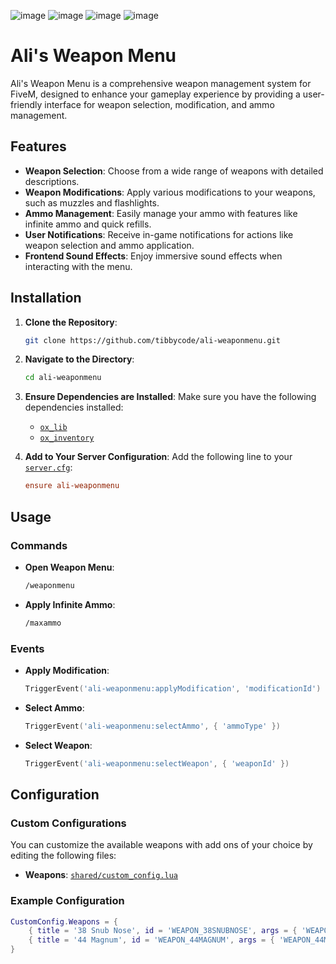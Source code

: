 ![image](https://github.com/user-attachments/assets/979c0cc7-800a-4720-9b90-7659218b04e0)
![image](https://github.com/user-attachments/assets/d155d9b9-79df-4723-9622-064bfba204ff)
![image](https://github.com/user-attachments/assets/8b546126-4ee8-4f2d-8bdd-737d4d2e0627)
![image](https://github.com/user-attachments/assets/b166a8b3-ce2d-4820-8b9c-6eaedefe3be2)

# Ali's Weapon Menu

Ali's Weapon Menu is a comprehensive weapon management system for FiveM, designed to enhance your gameplay experience by providing a user-friendly interface for weapon selection, modification, and ammo management.

## Features

- **Weapon Selection**: Choose from a wide range of weapons with detailed descriptions.
- **Weapon Modifications**: Apply various modifications to your weapons, such as muzzles and flashlights.
- **Ammo Management**: Easily manage your ammo with features like infinite ammo and quick refills.
- **User Notifications**: Receive in-game notifications for actions like weapon selection and ammo application.
- **Frontend Sound Effects**: Enjoy immersive sound effects when interacting with the menu.

## Installation

1. **Clone the Repository**:
   ```sh
   git clone https://github.com/tibbycode/ali-weaponmenu.git
   ```

2. **Navigate to the Directory**:
   ```sh
   cd ali-weaponmenu
   ```

3. **Ensure Dependencies are Installed**:
   Make sure you have the following dependencies installed:
   - [`ox_lib`](command:_github.copilot.openSymbolFromReferences?%5B%22%22%2C%5B%7B%22uri%22%3A%7B%22%24mid%22%3A1%2C%22fsPath%22%3A%22d%3A%5C%5CServers%5C%5Cend-of-days%5C%5CtxData%5C%5CQboxLeanPack_9B6930.base%5C%5Cresources%5C%5C%5Bfaraway%5D%5C%5Cali-weaponmenu%5C%5Cfxmanifest.lua%22%2C%22_sep%22%3A1%2C%22external%22%3A%22file%3A%2F%2F%2Fd%253A%2FServers%2Fend-of-days%2FtxData%2FQboxLeanPack_9B6930.base%2Fresources%2F%255Bfaraway%255D%2Fali-weaponmenu%2Ffxmanifest.lua%22%2C%22path%22%3A%22%2Fd%3A%2FServers%2Fend-of-days%2FtxData%2FQboxLeanPack_9B6930.base%2Fresources%2F%5Bfaraway%5D%2Fali-weaponmenu%2Ffxmanifest.lua%22%2C%22scheme%22%3A%22file%22%7D%2C%22pos%22%3A%7B%22line%22%3A9%2C%22character%22%3A6%7D%7D%5D%5D "Go to definition")
   - [`ox_inventory`](command:_github.copilot.openSymbolFromReferences?%5B%22%22%2C%5B%7B%22uri%22%3A%7B%22%24mid%22%3A1%2C%22fsPath%22%3A%22d%3A%5C%5CServers%5C%5Cend-of-days%5C%5CtxData%5C%5CQboxLeanPack_9B6930.base%5C%5Cresources%5C%5C%5Bfaraway%5D%5C%5Cali-weaponmenu%5C%5Cfxmanifest.lua%22%2C%22_sep%22%3A1%2C%22external%22%3A%22file%3A%2F%2F%2Fd%253A%2FServers%2Fend-of-days%2FtxData%2FQboxLeanPack_9B6930.base%2Fresources%2F%255Bfaraway%255D%2Fali-weaponmenu%2Ffxmanifest.lua%22%2C%22path%22%3A%22%2Fd%3A%2FServers%2Fend-of-days%2FtxData%2FQboxLeanPack_9B6930.base%2Fresources%2F%5Bfaraway%5D%2Fali-weaponmenu%2Ffxmanifest.lua%22%2C%22scheme%22%3A%22file%22%7D%2C%22pos%22%3A%7B%22line%22%3A23%2C%22character%22%3A5%7D%7D%2C%7B%22uri%22%3A%7B%22%24mid%22%3A1%2C%22fsPath%22%3A%22d%3A%5C%5CServers%5C%5Cend-of-days%5C%5CtxData%5C%5CQboxLeanPack_9B6930.base%5C%5Cresources%5C%5C%5Bfaraway%5D%5C%5Cali-weaponmenu%5C%5Cserver%5C%5Cserver.lua%22%2C%22_sep%22%3A1%2C%22external%22%3A%22file%3A%2F%2F%2Fd%253A%2FServers%2Fend-of-days%2FtxData%2FQboxLeanPack_9B6930.base%2Fresources%2F%255Bfaraway%255D%2Fali-weaponmenu%2Fserver%2Fserver.lua%22%2C%22path%22%3A%22%2FD%3A%2FServers%2Fend-of-days%2FtxData%2FQboxLeanPack_9B6930.base%2Fresources%2F%5Bfaraway%5D%2Fali-weaponmenu%2Fserver%2Fserver.lua%22%2C%22scheme%22%3A%22file%22%7D%2C%22pos%22%3A%7B%22line%22%3A102%2C%22character%22%3A44%7D%7D%5D%5D "Go to definition")

4. **Add to Your Server Configuration**:
   Add the following line to your [`server.cfg`](command:_github.copilot.openSymbolFromReferences?%5B%22%22%2C%5B%7B%22uri%22%3A%7B%22%24mid%22%3A1%2C%22fsPath%22%3A%22d%3A%5C%5CServers%5C%5Cend-of-days%5C%5CtxData%5C%5CQboxLeanPack_9B6930.base%5C%5Cresources%5C%5C%5Bfaraway%5D%5C%5Cali-weaponmenu%5C%5Cfxmanifest.lua%22%2C%22_sep%22%3A1%2C%22external%22%3A%22file%3A%2F%2F%2Fd%253A%2FServers%2Fend-of-days%2FtxData%2FQboxLeanPack_9B6930.base%2Fresources%2F%255Bfaraway%255D%2Fali-weaponmenu%2Ffxmanifest.lua%22%2C%22path%22%3A%22%2Fd%3A%2FServers%2Fend-of-days%2FtxData%2FQboxLeanPack_9B6930.base%2Fresources%2F%5Bfaraway%5D%2Fali-weaponmenu%2Ffxmanifest.lua%22%2C%22scheme%22%3A%22file%22%7D%2C%22pos%22%3A%7B%22line%22%3A17%2C%22character%22%3A0%7D%7D%5D%5D "Go to definition"):
   ```cfg
   ensure ali-weaponmenu
   ```

## Usage

### Commands

- **Open Weapon Menu**:
  ```sh
  /weaponmenu
  ```

- **Apply Infinite Ammo**:
  ```sh
  /maxammo
  ```

### Events

- **Apply Modification**:
  ```lua
  TriggerEvent('ali-weaponmenu:applyModification', 'modificationId')
  ```

- **Select Ammo**:
  ```lua
  TriggerEvent('ali-weaponmenu:selectAmmo', { 'ammoType' })
  ```

- **Select Weapon**:
  ```lua
  TriggerEvent('ali-weaponmenu:selectWeapon', { 'weaponId' })
  ```

## Configuration

### Custom Configurations

You can customize the available weapons with add ons of your choice by editing the following files:

- **Weapons**: [`shared/custom_config.lua`](command:_github.copilot.openRelativePath?%5B%7B%22scheme%22%3A%22file%22%2C%22authority%22%3A%22%22%2C%22path%22%3A%22%2Fd%3A%2FServers%2Fend-of-days%2FtxData%2FQboxLeanPack_9B6930.base%2Fresources%2F%5Bfaraway%5D%2Fali-weaponmenu%2Fshared%2Fcustom_config.lua%22%2C%22query%22%3A%22%22%2C%22fragment%22%3A%22%22%7D%5D "d:\Servers\end-of-days\txData\QboxLeanPack_9B6930.base\resources\[faraway]\ali-weaponmenu\shared\custom_config.lua")

### Example Configuration

```lua
CustomConfig.Weapons = {
    { title = '38 Snub Nose', id = 'WEAPON_38SNUBNOSE', args = { 'WEAPON_38SNUBNOSE' }, description = 'Uses: 9mm' },
    { title = '44 Magnum', id = 'WEAPON_44MAGNUM', args = { 'WEAPON_44MAGNUM' }, description = 'Uses: 9mm' }
}
```

